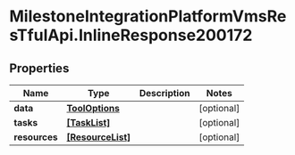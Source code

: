 # MilestoneIntegrationPlatformVmsResTfulApi.InlineResponse200172

## Properties
Name | Type | Description | Notes
------------ | ------------- | ------------- | -------------
**data** | [**ToolOptions**](ToolOptions.md) |  | [optional] 
**tasks** | [**[TaskList]**](TaskList.md) |  | [optional] 
**resources** | [**[ResourceList]**](ResourceList.md) |  | [optional] 
